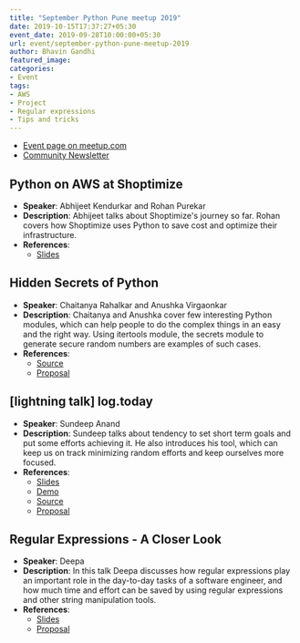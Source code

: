 ```yaml
---
title: "September Python Pune meetup 2019"
date: 2019-10-15T17:37:27+05:30
event_date: 2019-09-28T10:00:00+05:30
url: event/september-python-pune-meetup-2019
author: Bhavin Gandhi
featured_image:
categories:
- Event
tags:
- AWS
- Project
- Regular expressions
- Tips and tricks
---
```


  * [Event page on meetup.com](https://www.meetup.com/PythonPune/events/264944825/)
  * [Community Newsletter](./community_news.md)

## Python on AWS at Shoptimize
  * **Speaker**: Abhijeet Kendurkar and Rohan Purekar
  * **Description**: Abhijeet talks about Shoptimize's journey so
    far. Rohan covers how Shoptimize uses Python to save cost and
    optimize their infrastructure.
  * **References**:
    * [Slides](https://drive.google.com/open?id=1Ce0NEV5n_XzUUOqcTF8y7ADTqvg_AbS6)

## Hidden Secrets of Python
  * **Speaker**: Chaitanya Rahalkar and Anushka Virgaonkar
  * **Description**: Chaitanya and Anushka cover few interesting
    Python modules, which can help people to do the complex things in
    an easy and the right way. Using itertools module, the secrets module to
    generate secure random numbers are examples of such cases.
  * **References**:
    * [Source](https://bit.ly/python-meetups-sept)
    * [Proposal](https://github.com/pythonpune/meetup-talks/issues/44)

## [lightning talk] log.today
  * **Speaker**: Sundeep Anand
  * **Description**: Sundeep talks about tendency to set short term
    goals and put some efforts achieving it. He also introduces his
    tool, which can keep us on track minimizing random efforts and
    keep ourselves more focused.
  * **References**:
    * [Slides](https://drive.google.com/file/d/1RF_p3YDBb15FD6E0fuv1QePToRGmD4vQ/view)
	* [Demo](https://youtu.be/IqMsb1ZTkBk)
	* [Source](https://github.com/sundeep-co-in/makegoalsdaily)
	* [Proposal](https://github.com/pythonpune/meetup-talks/issues/19)

## Regular Expressions - A Closer Look
  * **Speaker**: Deepa
  * **Description**: In this talk Deepa discusses how regular
    expressions play an important role in the day-to-day tasks of a
    software engineer, and how much time and effort can be saved by
    using regular expressions and other string manipulation tools.
  * **References**:
    * [Slides](https://github.com/deepscbe/Presentations/raw/master/PythonPune_Sep_2019_Regular_Expressions.odp)
    * [Proposal](https://github.com/pythonpune/meetup-talks/issues/45)
